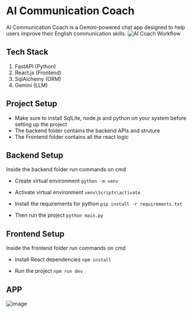 # AI Communication Coach
AI Communication Coach is a Gemini-powered chat app designed to help users improve their English communication skills.
![AI Coach Workflow](https://github.com/user-attachments/assets/3ddaf557-6982-4e5b-a64e-d43b3953762a)



## Tech Stack
1) FastAPI (Python)
2) React.js (Frontend)
3) SqlAlchemy (ORM)
4) Gemini (LLM)

## Project Setup
- Make sure to install SqlLite, node.js and python on your system before setting up the project  
- The backend folder contains the backend APIs and struture
- The Frontend folder contains all the react logic

## Backend Setup
Inside the backend folder run commands on cmd

- Create virtual environment
`python -m venv`

- Activate virtual environment
`venv\Scripts\activate`

- Install the requirements for python
`pip install -r requirements.txt`

- Then run the project
`python main.py`

## Frontend Setup
Inside the frontend folder run commands on cmd

- Install React dependencies
`npm install`

- Run the project
`npm run dev`

## APP
![image](https://github.com/user-attachments/assets/56f5ac45-ea45-44f1-af41-b4b000f9db94)

